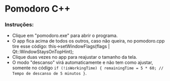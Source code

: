 # Pomodoro C++

### Instruções:
- Clique em "pomodoro.exe" para abrir o programa.
- O app fica acima de todos os outros, caso não queira, no pomodoro.cpp tire esse código: this->setWindowFlags(flags | Qt::WindowStaysOnTopHint);
- Clique duas vezes no app para reajustar o tamanho da tela.
- O modo "descanso" virá automaticamente e não tem como ajustar, somente no código `if (!isWorkingTime) { remainingTime = 5 * 60; // Tempo de descanso de 5 minutos }`.
